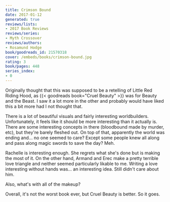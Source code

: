 ```yaml
---
title: Crimson Bound
date: 2017-01-12
generated: true
reviews/lists:
- 2017 Book Reviews
reviews/series:
- Myth Crossover
reviews/authors:
- Rosamund Hodge
book/goodreads_id: 21570318
cover: /embeds/books/crimson-bound.jpg
rating: 3
book/pages: 448
series_index:
- 0
---
```

Originally thought that this was supposed to be a retelling of Little Red Riding Hood, as {{< goodreads book="Cruel Beauty" >}} was for Beauty and the Beast. I saw it a lot more in the other and probably would have liked this a bit more had I not thought that.  

There is a lot of beautiful visuals and fairly interesting worldbuilders. Unfortunately, it feels like it should be more interesting than it actually is. There are some interesting concepts in there (bloodbound made by murder, etc), but they're barely fleshed out. On top of that, apparently the world was ending and... no one seemed to care? Except some people knew all along and pass along magic swords to save the day? Meh.  

<!--more-->

Rachelle is interesting enough. She regrets what she's done but is making the most of it. On the other hand, Armand and Erec make a pretty terrible love triangle and neither seemed particularly likable to me. Writing a love interesting without hands was... an interesting idea. Still didn't care about him.  

Also, what's with all of the makeup?  

Overall, it's not the worst book ever, but Cruel Beauty is better. So it goes.